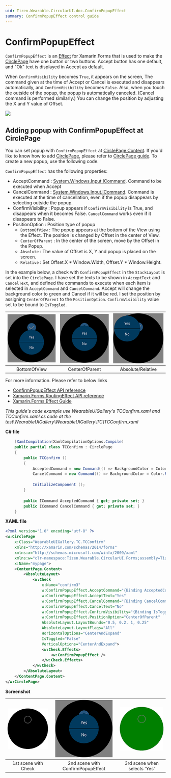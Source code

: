 ```yaml
---
uid: Tizen.Wearable.CircularUI.doc.ConfirmPopupEffect
summary: ConfirmPopupEffect control guide
---
```

# ConfirmPopupEffect

`ConfirmPopupEffect` is an [Effect](https://developer.xamarin.com/api/type/Xamarin.Forms.Effect/) for Xamarin.Forms that is used to make the [CirclePage](xref:Tizen.Wearable.CircularUI.doc.CirclePage) have one button or two buttons.
Accept button has one default, and "Ok" text is displayed in Accept as default.

When `ConfirmVisibility` becomes `True`, it appears on the screen,
The command given at the time of Accept or Cancel is executed and disappears automatically, and `ConfirmVisibility` becomes `False`.
Also, when you touch the outside of the popup, the popup is automatically canceled. (Cancel command is performed similarly.)
You can change the position by adjusting the X and Y value of Offset.

![](data/ConfirmPopupEffect.png)

## Adding popup with ConfirmPopupEffect at CirclePage

You can set popup with `ConfirmPopupEffect` at [CirclePage.Content](xref:Tizen.Wearable.CircularUI.doc.CirclePage). If you'd like to know how to add [CirclePage](xref:Tizen.Wearable.CircularUI.doc.CirclePage), please refer to [CirclePage guide](https://samsung.github.io/Tizen.CircularUI/guide/CirclePage.html#create-circlepage). To create a new popup, use the following code.

`ConfirmPopupEffect` has the following properties:

- AcceptCommand : [System.Windows.Input.ICommand](https://developer.xamarin.com/api/type/System.Windows.Input.ICommand/). Command to be executed when Accept
- CancelCommand : [System.Windows.Input.ICommand](https://developer.xamarin.com/api/type/System.Windows.Input.ICommand/). Command is executed at the time of cancellation, even if the popup disappears by selecting outside the popup.
- ConfirmVisibility : Popup appears if `ConfirmVisibility` is True, and disappears when it becomes False. `CancelCommand` works even if it disappears to False.
- PositionOption : Position type of popup
  - `BottomOfView` : The popup appears at the bottom of the View using the Effect. The position is changed by Offset in the center of View.
  - `CenterOfParent` : In the center of the screen, move by the Offset in the Popup.
  - `Absolute` : The value of Offset is X, Y and popup is placed on the screen.
  - `Relative` : Set Offset.X * Window.Width, Offset.Y * Window.Height.

In the example below, a check with `ConfirmPopupEffect` in the `StackLayout` is set into the `CirclePage`. I have set the texts to be shown in `AcceptText` and `CancelText`, and defined the commands to execute when each item is selected in `AcceptCommand` and `CancelCommand`. Accept will change the background color to green and Cancel if it will be red.
I set the position by assigning `CenterOfParent` to the `PositionOption`. `ConfirmVisibility` value set to be bound to `IsToggled`.

|![BottomOfView](data/ConfirmPopupEffect_BottomOfView.png)|![CenterOfParent](data/ConfirmPopupEffect_2.png)|![3rd scene when selects 'Yes'](data/ConfirmPopupEffect_Absolute.png)|
|:----------------------------------------------------:|:--------------------------------------------------:|:-----------------------------:|
|                       BottomOfView                   |                    CenterOfParent                  |         Absolute/Relative     |

For more information. Please refer to below links

- [ConfirmPopupEffect  API reference](https://samsung.github.io/Tizen.CircularUI/api/Tizen.Wearable.CircularUI.Forms.ConfirmPopupEffect.html)
- [Xamarin.Forms.RoutingEffect  API reference](https://developer.xamarin.com/api/type/Xamarin.Forms.RoutingEffect/)
- [Xamarin.Forms.Effect Guide](https://docs.microsoft.com/en-us/xamarin/xamarin-forms/app-fundamentals/effects/)

_This guide's code example use WearableUIGallery's TCConfirm.xaml and TCConfirm.xaml.cs code at the test\WearableUIGallery\WearableUIGallery\TC\TCConfirm.xaml_

**C# file**

```cs
    [XamlCompilation(XamlCompilationOptions.Compile)
    public partial class TCConfirm : CirclePage
    {
        public TCConfirm ()
        {
            AcceptedCommand = new Command(() => BackgroundColor = Color.Green);
            CancelCommand = new Command(() => BackgroundColor = Color.Red);

            InitializeComponent ();
        }

        public ICommand AcceptedCommand { get; private set; }
        public ICommand CancelCommand { get; private set; }
    }
```

**XAML file**

```xml
<?xml version="1.0" encoding="utf-8" ?>
<w:CirclePage
    x:Class="WearableUIGallery.TC.TCConfirm"
    xmlns="http://xamarin.com/schemas/2014/forms"
    xmlns:x="http://schemas.microsoft.com/winfx/2009/xaml"
    xmlns:w="clr-namespace:Tizen.Wearable.CircularUI.Forms;assembly=Tizen.Wearable.CircularUI.Forms"
    x:Name="mypage">
    <ContentPage.Content>
        <AbsoluteLayout>
            <w:Check
                x:Name="confirm3"
                w:ConfirmPopupEffect.AcceptCommand="{Binding AcceptedCommand, Source={x:Reference mypage}}"
                w:ConfirmPopupEffect.AcceptText="Yes"
                w:ConfirmPopupEffect.CancelCommand="{Binding CancelCommand, Source={x:Reference mypage}}"
                w:ConfirmPopupEffect.CancelText="No"
                w:ConfirmPopupEffect.ConfirmVisibility="{Binding IsToggled, Source={x:Reference confirm3}, Mode=TwoWay}"
                w:ConfirmPopupEffect.PositionOption="CenterOfParent"
                AbsoluteLayout.LayoutBounds="0.5, 0.2, 1, 0.25"
                AbsoluteLayout.LayoutFlags="All"
                HorizontalOptions="CenterAndExpand"
                IsToggled="False"
                VerticalOptions="CenterAndExpand">
                <w:Check.Effects>
                    <w:ConfirmPopupEffect />
                </w:Check.Effects>
            </w:Check>
        </AbsoluteLayout>
    </ContentPage.Content>
</w:CirclePage>
```

**Screenshot**

|![1st scene with Check](data/ConfirmPopupEffect_1.png)| ![2nd scene with ConfirmPopupEffect](data/ConfirmPopupEffect_2.png)|![3rd scene when selects 'Yes'](data/ConfirmPopupEffect_3.png)|
|:----------------------------------------------------:|:-------------------------------------------------------------------:|:-----------------------------------------:|
|                       1st scene with Check            |                    2nd scene with ConfirmPopupEffect                |         3rd scene when selects 'Yes' |

